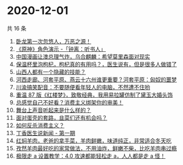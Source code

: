 # 2020-12-01

共 16 条

<!-- BEGIN ZHIHUVIDEO -->
<!-- 最后更新时间 Tue Dec 01 2020 02:06:29 GMT+0800 (CST) -->
1. [卧龙第一次忽悠人，万恶之源！](https://www.zhihu.com/zvideo/1316828766203396096)
1. [《原神》角色演示 -「钟离：听书人」](https://www.zhihu.com/zvideo/1316723225981124608)
1. [中国漫画让澳总理气炸，乌合麒麟：希望莫里森面对现实](https://www.zhihu.com/zvideo/1316849988903522304)
1. [保温杯里泡枸杞，枸杞真的有用吗？，医生说有，但是很多人做错了](https://www.zhihu.com/zvideo/1316429200614653952)
1. [山西人都有一个隐藏的技能？](https://www.zhihu.com/zvideo/1316828398321561600)
1. [河西走廊、河套平原、燕云十六州谁更重要？河套平原：匈奴的噩梦](https://www.zhihu.com/zvideo/1316847708813447168)
1. [川渝搞笑配音：不要随便看年轻人的电脑，不然遭不住哟](https://www.zhihu.com/zvideo/1316109153765871616)
1. [重温 87 版《红楼梦》，致敬经典，我用易拉罐仿制了黛玉大婚头饰](https://www.zhihu.com/zvideo/1315960008916299776)
1. [总感觉自己不好看？消费主义绑架你的审美！](https://www.zhihu.com/zvideo/1316825333623562240)
1. [舞台上声音听起来是什么样的？](https://www.zhihu.com/zvideo/1316507215101169664)
1. [面对蛋壳的套路，韭菜们还有机会吗？](https://www.zhihu.com/zvideo/1316493114408734720)
1. [如何反杀消费主义？](https://www.zhihu.com/zvideo/1316407444369797120)
1. [丁香医生说新闻 - 第一期](https://www.zhihu.com/zvideo/1316757471537897472)
1. [红焖羊肉，老爸的拿手菜，羊肉鲜嫩，味道纯正，非常适合冬天吃](https://www.zhihu.com/zvideo/1315721229316538368)
1. [孜然羊肉最好吃的家常做法，不用油炸，鲜嫩不柴，比吃羊肉串过瘾](https://www.zhihu.com/zvideo/1316768365873377280)
1. [极限走 a 设置教学：4.0 攻速都能轻松走 a，人人都是走 a 怪！](https://www.zhihu.com/zvideo/1316501203011395584)
<!-- END ZHIHUVIDEO -->
